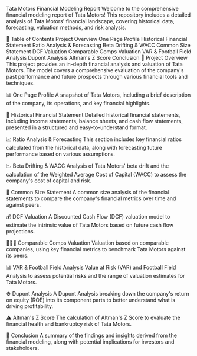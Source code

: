 Tata Motors Financial Modeling Report
Welcome to the comprehensive financial modeling report of Tata Motors! This repository includes a detailed analysis of Tata Motors' financial landscape, covering historical data, forecasting, valuation methods, and risk analysis.

📁 Table of Contents
Project Overview
One Page Profile
Historical Financial Statement
Ratio Analysis & Forecasting
Beta Drifting & WACC
Common Size Statement
DCF Valuation
Comparable Comps Valuation
VAR & Football Field Analysis
Dupont Analysis
Altman's Z Score
Conclusion
📝 Project Overview
This project provides an in-depth financial analysis and valuation of Tata Motors. The model covers a comprehensive evaluation of the company's past performance and future prospects through various financial tools and techniques.

📊 One Page Profile
A snapshot of Tata Motors, including a brief description of the company, its operations, and key financial highlights.

📜 Historical Financial Statement
Detailed historical financial statements, including income statements, balance sheets, and cash flow statements, presented in a structured and easy-to-understand format.

📈 Ratio Analysis & Forecasting
This section includes key financial ratios calculated from the historical data, along with forecasting future performance based on various assumptions.

📉 Beta Drifting & WACC
Analysis of Tata Motors' beta drift and the calculation of the Weighted Average Cost of Capital (WACC) to assess the company's cost of capital and risk.

📏 Common Size Statement
A common size analysis of the financial statements to compare the company's financial metrics over time and against peers.

💰 DCF Valuation
A Discounted Cash Flow (DCF) valuation model to estimate the intrinsic value of Tata Motors based on future cash flow projections.

🧑‍🤝‍🧑 Comparable Comps Valuation
Valuation based on comparable companies, using key financial metrics to benchmark Tata Motors against its peers.

📊 VAR & Football Field Analysis
Value at Risk (VAR) and Football Field Analysis to assess potential risks and the range of valuation estimates for Tata Motors.

⚙️ Dupont Analysis
A Dupont Analysis breaking down the company's return on equity (ROE) into its component parts to better understand what is driving profitability.

⚠️ Altman's Z Score
The calculation of Altman's Z Score to evaluate the financial health and bankruptcy risk of Tata Motors.

📌 Conclusion
A summary of the findings and insights derived from the financial modeling, along with potential implications for investors and stakeholders.
